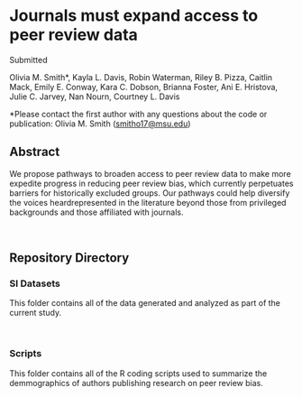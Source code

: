 # Journals must expand access to peer review data
Submitted

Olivia M. Smith*, Kayla L. Davis, Robin Waterman, Riley B. Pizza, Caitlin Mack, Emily E. Conway, Kara C. Dobson, Brianna Foster, Ani E. Hristova, Julie C. Jarvey, Nan Nourn, Courtney L. Davis 

*Please contact the first author with any questions about the code or publication: Olivia M. Smith (smitho17@msu.edu)

## Abstract
We propose pathways to broaden access to peer review data to make more expedite progress in reducing peer review bias, which currently perpetuates barriers for historically excluded groups. Our pathways could help diversify the voices heardrepresented in the literature beyond those from privileged backgrounds and those affiliated with journals. 

&nbsp; 

## Repository Directory
### SI Datasets
This folder contains all of the data generated and analyzed as part of the current study.

&nbsp; 

### Scripts
This folder contains all of the R coding scripts used to summarize the demmographics of authors publishing research on peer review bias.
